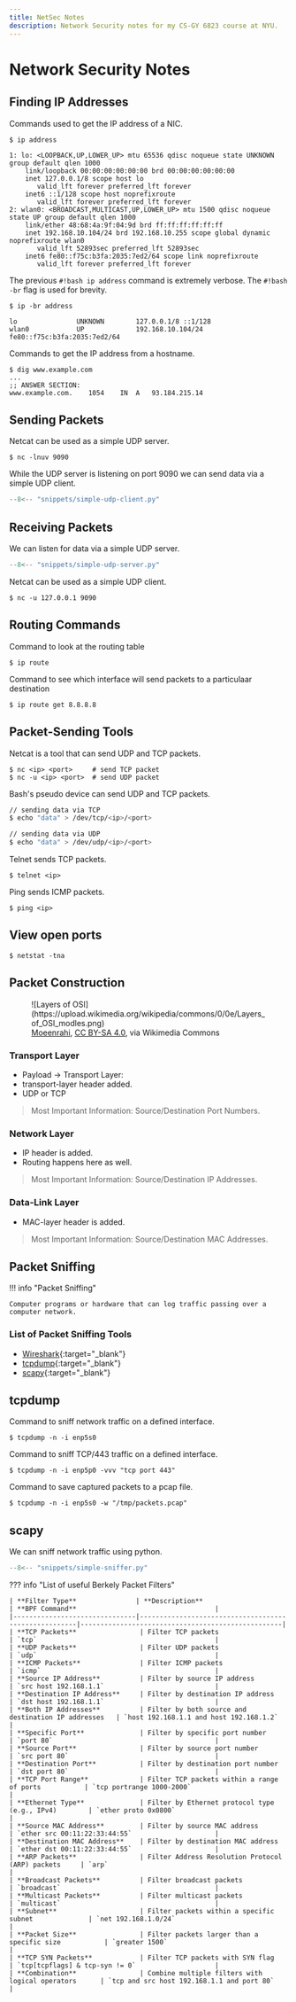 ```yaml
---
title: NetSec Notes
description: Network Security notes for my CS-GY 6823 course at NYU.
---
```


# Network Security Notes
## Finding IP Addresses
Commands used to get the IP address of a NIC.

``` hl_lines="5 11"
$ ip address

1: lo: <LOOPBACK,UP,LOWER_UP> mtu 65536 qdisc noqueue state UNKNOWN group default qlen 1000
    link/loopback 00:00:00:00:00:00 brd 00:00:00:00:00:00
    inet 127.0.0.1/8 scope host lo
       valid_lft forever preferred_lft forever
    inet6 ::1/128 scope host noprefixroute
       valid_lft forever preferred_lft forever
2: wlan0: <BROADCAST,MULTICAST,UP,LOWER_UP> mtu 1500 qdisc noqueue state UP group default qlen 1000
    link/ether 48:68:4a:9f:04:9d brd ff:ff:ff:ff:ff:ff
    inet 192.168.10.104/24 brd 192.168.10.255 scope global dynamic noprefixroute wlan0
       valid_lft 52893sec preferred_lft 52893sec
    inet6 fe80::f75c:b3fa:2035:7ed2/64 scope link noprefixroute
       valid_lft forever preferred_lft forever
```

The previous `#!bash ip address` command is extremely verbose. The `#!bash -br` flag is used for brevity.
``` hl_lines="3 4"
$ ip -br address

lo               UNKNOWN        127.0.0.1/8 ::1/128
wlan0            UP             192.168.10.104/24 fe80::f75c:b3fa:2035:7ed2/64
```
Commands to get the IP address from a hostname.
``` hl_lines="4"
$ dig www.example.com
...
;; ANSWER SECTION:
www.example.com.	1054	IN	A	93.184.215.14
```
## Sending Packets
Netcat can be used as a simple UDP server.
```
$ nc -lnuv 9090
```
While the UDP server is listening on port 9090 we can send data via a simple UDP client.

``` py title="simple-udp-client.py"
--8<-- "snippets/simple-udp-client.py"
```

## Receiving Packets
We can listen for data via a simple UDP server.
``` py title="simple-udp-server.py"
--8<-- "snippets/simple-udp-server.py"
```

Netcat can be used as a simple UDP client.
```
$ nc -u 127.0.0.1 9090
```

## Routing Commands
Command to look at the routing table
```
$ ip route
```

Command to see which interface will send packets to a particulaar destination
```
$ ip route get 8.8.8.8
```

## Packet-Sending Tools
Netcat is a tool that can send UDP and TCP packets.

```
$ nc <ip> <port>     # send TCP packet
$ nc -u <ip> <port>  # send UDP packet
```

Bash's pseudo device can send UDP and TCP packets.
```bash
// sending data via TCP
$ echo "data" > /dev/tcp/<ip>/<port>

// sending data via UDP
$ echo "data" > /dev/udp/<ip>/<port>
```

Telnet sends TCP packets.
```
$ telnet <ip>
```

Ping sends ICMP packets.
```
$ ping <ip>
```
## View open ports
```
$ netstat -tna
```

## Packet Construction
<figure markdown="span">
   ![Layers of OSI](https://upload.wikimedia.org/wikipedia/commons/0/0e/Layers_of_OSI_modles.png)
   <figcaption><a href="https://commons.wikimedia.org/wiki/File:Layers_of_OSI_modles.png">Moeenrahi</a>, <a href="https://creativecommons.org/licenses/by-sa/4.0">CC BY-SA 4.0</a>, via Wikimedia Commons</figcaption>
</figure>

### Transport Layer
- Payload -> Transport Layer:
- transport-layer header added.
- UDP or TCP
> Most Important Information: Source/Destination Port Numbers.
### Network Layer
- IP header is added.
- Routing happens here as well.
> Most Important Information: Source/Destination IP Addresses.
### Data-Link Layer
- MAC-layer header is added.
> Most Important Information: Source/Destination MAC Addresses.

## Packet Sniffing
!!! info "Packet Sniffing"

    Computer programs or hardware that can log traffic passing over a computer network.

### List of Packet Sniffing Tools
- [Wireshark](https://www.wireshark.org/docs/wsug_html/){:target="_blank"}
- [tcpdump](https://www.tcpdump.org/){:target="_blank"}
- [scapy](https://scapy.net/){:target="_blank"}

## tcpdump
Command to sniff network traffic on a defined interface.
```
$ tcpdump -n -i enp5s0
```
Command to sniff TCP/443 traffic on a defined interface.
```
$ tcpdump -n -i enp5p0 -vvv "tcp port 443"
```
Command to save captured packets to a pcap file.
```
$ tcpdump -n -i enp5s0 -w "/tmp/packets.pcap"
```

## scapy
We can sniff network traffic using python.
``` py title="simple-sniffer.py"
--8<-- "snippets/simple-sniffer.py"
```

??? info "List of useful Berkely Packet Filters"

    | **Filter Type**               | **Description**                                      | **BPF Command**                                   |
    |-------------------------------|------------------------------------------------------|---------------------------------------------------|
    | **TCP Packets**                | Filter TCP packets                                   | `tcp`                                             |
    | **UDP Packets**                | Filter UDP packets                                   | `udp`                                             |
    | **ICMP Packets**               | Filter ICMP packets                                  | `icmp`                                            |
    | **Source IP Address**          | Filter by source IP address                          | `src host 192.168.1.1`                            |
    | **Destination IP Address**     | Filter by destination IP address                     | `dst host 192.168.1.1`                            |
    | **Both IP Addresses**          | Filter by both source and destination IP addresses   | `host 192.168.1.1 and host 192.168.1.2`           |
    | **Specific Port**              | Filter by specific port number                       | `port 80`                                         |
    | **Source Port**                | Filter by source port number                         | `src port 80`                                     |
    | **Destination Port**           | Filter by destination port number                    | `dst port 80`                                     |
    | **TCP Port Range**             | Filter TCP packets within a range of ports           | `tcp portrange 1000-2000`                         |
    | **Ethernet Type**              | Filter by Ethernet protocol type (e.g., IPv4)        | `ether proto 0x0800`                              |
    | **Source MAC Address**         | Filter by source MAC address                         | `ether src 00:11:22:33:44:55`                     |
    | **Destination MAC Address**    | Filter by destination MAC address                    | `ether dst 00:11:22:33:44:55`                     |
    | **ARP Packets**                | Filter Address Resolution Protocol (ARP) packets     | `arp`                                             |
    | **Broadcast Packets**          | Filter broadcast packets                             | `broadcast`                                       |
    | **Multicast Packets**          | Filter multicast packets                             | `multicast`                                       |
    | **Subnet**                     | Filter packets within a specific subnet              | `net 192.168.1.0/24`                              |
    | **Packet Size**                | Filter packets larger than a specific size           | `greater 1500`                                    |
    | **TCP SYN Packets**            | Filter TCP packets with SYN flag                     | `tcp[tcpflags] & tcp-syn != 0`                    |
    | **Combination**                | Combine multiple filters with logical operators      | `tcp and src host 192.168.1.1 and port 80`        |
